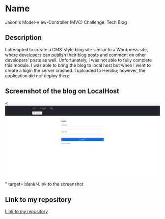 # Name
Jason's Model-View-Controller (MVC) Challenge: Tech Blog

## Description
 I attempted to create a CMS-style blog site similar to a Wordpress site, where developers can publish their blog posts and comment on other developers’ posts as well. Unfortunately, I was not able to fully complete this module. I was able to bring the blog to local host but when I went to create a login the server crashed. I uploaded to Heroku; however, the application did not deploy there.

  ## Screenshot of the blog on LocalHost
<<img src="./images/localhost.png" alt="screenshot of my page">" target= blank>Link to the screenshot</a>  
  

  ## Link to my repository
<a href="https://github.com/jrettinger/model-view-controller" target= blank>Link to my repository</a>